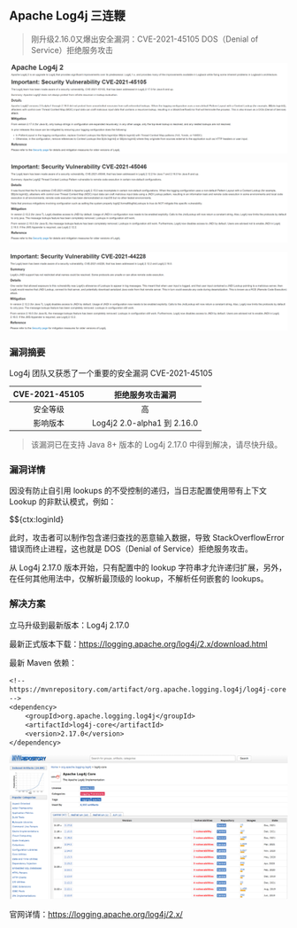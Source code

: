 ## Apache Log4j 三连鞭
> 刚升级2.16.0又爆出安全漏洞：CVE-2021-45105 DOS（Denial of Service）拒绝服务攻击

![](imgs/CVE-2021-45105.png)

![](imgs/CVE-2021-45046.png)

![](imgs/CVE-2021-44228.png)

### 漏洞摘要
Log4j 团队又获悉了一个重要的安全漏洞 CVE-2021-45105

| CVE-2021-45105 | 拒绝服务攻击漏洞 |
| :------------: | :------------: |
| 安全等级 |	高 |
| 影响版本 | Log4j2 2.0-alpha1 到 2.16.0 |

> 该漏洞已在支持 Java 8+ 版本的 Log4j 2.17.0 中得到解决，请尽快升级。

### 漏洞详情
因没有防止自引用 lookups 的不受控制的递归，当日志配置使用带有上下文 Lookup 的非默认模式，例如：

$${ctx:loginId}

此时，攻击者可以制作包含递归查找的恶意输入数据，导致 StackOverflowError 错误而终止进程，这也就是 DOS（Denial of Service）拒绝服务攻击。

从 Log4j 2.17.0 版本开始，只有配置中的 lookup 字符串才允许递归扩展，另外，在任何其他用法中，仅解析最顶级的 lookup，不解析任何嵌套的 lookups。

### 解决方案
立马升级到最新版本：Log4j 2.17.0

最新正式版本下载：https://logging.apache.org/log4j/2.x/download.html

最新 Maven 依赖：

```
<!-- https://mvnrepository.com/artifact/org.apache.logging.log4j/log4j-core -->
<dependency>
    <groupId>org.apache.logging.log4j</groupId>
    <artifactId>log4j-core</artifactId>
    <version>2.17.0</version>
</dependency>
```
![](imgs/mvn-log4j-core.png)

官网详情：https://logging.apache.org/log4j/2.x/
